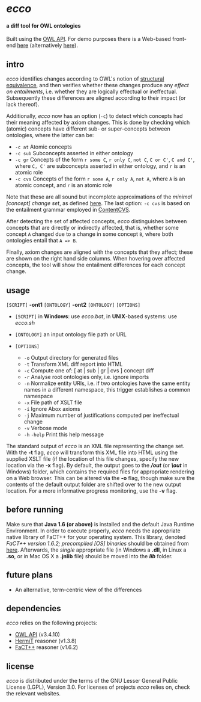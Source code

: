 *ecco*
====

#### a diff tool for OWL ontologies ####

Built using the [OWL API](http://owlapi.sourceforge.net/). For demo purposes there is a Web-based front-end [here](http://owl.cs.manchester.ac.uk/diff) (alternatively [here](http://rpc440.cs.man.ac.uk:8080/diff)).


intro
--------------------

*ecco* identifies changes according to OWL's notion of [structural equivalence](http://www.w3.org/TR/owl2-syntax/#Structural_Specification),
and then verifies whether these changes produce any *effect on entailments*, i.e. whether they are logically effectual or ineffectual. 
Subsequently these differences are aligned according to their impact (or lack thereof).

Additionally, *ecco* now has an option (`-c`) to detect which concepts had their meaning affected by axiom changes. This is done by checking which (atomic) concepts have different sub- or super-concepts between ontologies, where the latter can be:

* `-c at`		Atomic concepts
* `-c sub`		Subconcepts asserted in either ontology
* `-c gr`		Concepts of the form `r some C`, `r only C`, `not C`, `C or C'`, `C and C'`, where `C, C'` are subconcepts asserted in either ontology, and `r` is an atomic role
* `-c cvs`		Concepts of the form `r some A`, `r only A`, `not A`, where `A` is an atomic concept, and `r` is an atomic role

Note that these are all sound but incomplete approximations of the *minimal [concept] change set*, as defined [here](http://www.cs.man.ac.uk/~goncalvj/files/2012_iswc_diff.pdf). The last option: `-c cvs` is based on the entailment grammar employed in [ContentCVS](http://www.cs.ox.ac.uk/isg/tools/ContentCVS).

After detecting the set of affected concepts, *ecco* distinguishes between concepts that are directly or indirectly affected, that is, whether some concept `A` changed due to a change in some concept `B`, where both ontologies entail that `A => B`. 

Finally, axiom changes are aligned with the concepts that they affect; these are shown on the right hand side columns. When hovering over affected concepts, the tool will show the entailment differences for each concept change.

<!-- For full details, there is no better pointer than [my thesis](http://owl.cs.manchester.ac.uk/research/topics/diff/), particularly Chapter 7 where a tool walkthrough is carried out. -->


usage
--------------------

`[SCRIPT]` **-ont1** `[ONTOLOGY]` **-ont2** `[ONTOLOGY]` `[OPTIONS]`

* `[SCRIPT]` in **Windows**: use *ecco.bat*, in **UNIX**-based systems: use *ecco.sh*

* `[ONTOLOGY]` an input ontology file path or URL

* `[OPTIONS]`
    * `-o`    Output directory for generated files
    * `-t`    Transform XML diff report into HTML
    * `-c`    Compute one of: [ at | sub | gr | cvs ] concept diff
    * `-r`    Analyse root ontologies only, i.e. ignore imports
    * `-n`    Normalize entity URIs, i.e. if two ontologies have the same entity names in a different namespace, this trigger establishes a common namespace
    * `-x`		File path of XSLT file
    * `-i`		Ignore Abox axioms
    * `-j`		Maximum number of justifications computed per ineffectual change
    * `-v`		Verbose mode
    * `-h` `-help`	Print this help message

The standard output of *ecco* is an XML file representing the change set. With the **-t** flag, *ecco* will transform this XML file into HTML using the supplied XSLT file (if the location of this file changes, specify the new location via the **-x** flag). By default, the output goes to the **_/out_** (or **_\out_** in Windows) folder, which contains the required files for appropriate rendering on a Web browser. This can be altered via the **-o** flag, though make sure the contents of the default output folder are shifted over to the new output location. For a more informative progress monitoring, use the **-v** flag.


before running
--------------------
Make sure that **Java 1.6 (or above)** is installed and the default Java Runtime Environment. In order to execute properly, *ecco* needs the appropriate native library of FaCT++ for your operating system. 
This library, denoted *FaCT++ version 1.6.2; precompiled [OS] binaries* should be obtained from [here](https://code.google.com/p/factplusplus/downloads/list).
Afterwards, the *single* appropriate file (in Windows a **.dll**, in Linux a **.so**, or in Mac OS X a **.jnlib** file) should
be moved into the **_lib_** folder.


future plans
--------------------

* An alternative, term-centric view of the differences


dependencies
--------------------

*ecco* relies on the following projects:

 * [OWL API](http://owlapi.sourceforge.net/) (v3.4.10)
 * [HermiT](http://www.hermit-reasoner.com/) reasoner (v1.3.8)
 * [FaCT++](https://code.google.com/p/factplusplus/) reasoner (v1.6.2)
 
 
license
--------------------
*ecco* is distributed under the terms of the GNU Lesser General Public License (LGPL), Version 3.0. For licenses of projects *ecco* relies on, check the relevant websites.